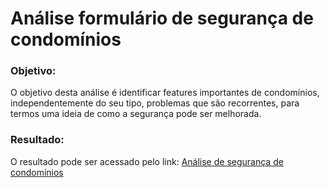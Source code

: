 # Análise formulário de segurança de condomínios

### Objetivo:

O objetivo desta análise é identificar features importantes de condomínios, independentemente do seu tipo, problemas que são recorrentes, para termos uma ideia de como a segurança pode ser melhorada. 

### Resultado:

O resultado pode ser acessado pelo link: [Análise de segurança de condomínios](https://felipequentino.quarto.pub/analise-formulario-ousi/)